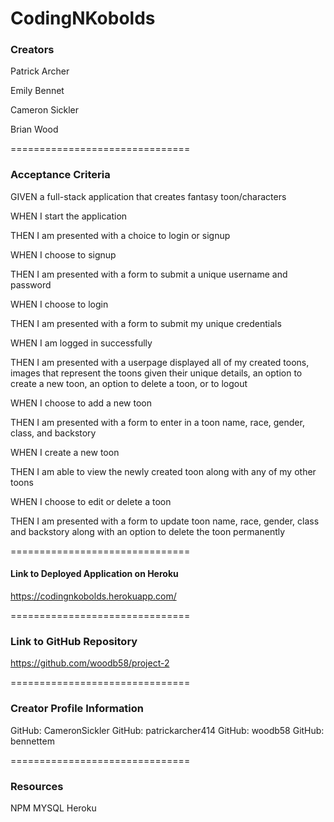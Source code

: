# CodingNKobolds

### Creators
 
Patrick Archer

Emily Bennet

Cameron Sickler

Brian Wood
 
===============================
 
### Acceptance Criteria
  
GIVEN a full-stack application that creates fantasy toon/characters

WHEN I start the application

THEN I am presented with a choice to login or signup

WHEN I choose to signup

THEN I am presented with a form to submit a unique username and password

WHEN I choose to login

THEN I am presented with a form to submit my unique credentials

WHEN I am logged in successfully

THEN I am presented with a userpage displayed all of my created toons, images that represent the toons given their unique details, an option to create a new toon, an option to delete a toon, or to logout

WHEN I choose to add a new toon

THEN I am presented with a form to enter in a toon name, race, gender, class, and backstory

WHEN I create a new toon

THEN I am able to view the newly created toon along with any of my other toons

WHEN I choose to edit or delete a toon

THEN I am presented with a form to update toon name, race, gender, class and backstory along with an option to delete the toon permanently 

 
===============================
 
 
#### Link to Deployed Application on Heroku

 https://codingnkobolds.herokuapp.com/
 

===============================


### Link to GitHub Repository

 https://github.com/woodb58/project-2
 
===============================
 
### Creator Profile Information
 
GitHub: CameronSickler
GitHub: patrickarcher414
GitHub: woodb58
GitHub: bennettem

===============================
 
### Resources

 NPM    MYSQL   Heroku